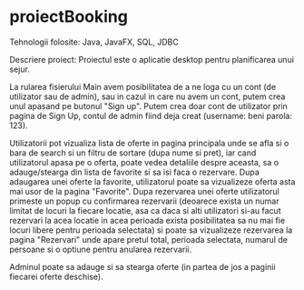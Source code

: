 # proiectBooking

Tehnologii folosite: Java, JavaFX, SQL, JDBC


Descriere proiect:
  Proiectul este o aplicatie desktop pentru planificarea unui sejur.
  
  La rularea fisierului Main avem posibilitatea de a ne loga cu un cont (de utilizator sau de admin), sau in cazul in care nu avem un cont, putem crea unul apasand pe butonul "Sign up". Putem crea doar cont de utilizator prin pagina de Sign Up, contul de admin fiind deja creat (username: beni parola: 123).
  
  Utilizatorii pot vizualiza lista de oferte in pagina principala unde se afla si o bara de search si un filtru de sortare (dupa nume si pret), iar cand utilizatorul apasa pe o oferta, poate vedea detaliile despre aceasta, sa o adauge/stearga din lista de favorite si sa isi faca o rezervare.
  Dupa adaugarea unei oferte la favorite, utilizatorul poate sa vizualizeze oferta asta mai usor de la pagina "Favorite".
  Dupa rezervarea unei oferte utilizatorul primeste un popup cu confirmarea rezervarii (deoarece exista un numar limitat de locuri la fiecare locatie, asa ca daca si alti utilizatori si-au facut rezervari la acea locatie in acea perioada exista posibilitatea sa nu mai fie locuri libere pentru perioada selectata) si poate sa vizualizeze rezervarea la pagina "Rezervari" unde apare pretul total, perioada selectata, numarul de persoane si o optiune pentru anularea rezervarii.
  
  Adminul poate sa adauge si sa stearga oferte (in partea de jos a paginii fiecarei oferte deschise).
